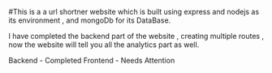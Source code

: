 #This is a a url shortner website which is built using express and nodejs as its environment , and 
mongoDb for its DataBase.

I have completed the backend part of the website , creating multiple routes , now the website will tell you all the analytics 
part as well.

Backend - Completed 
Frontend - Needs Attention